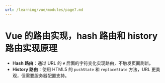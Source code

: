 ```yaml
---
url: /learning/vue/modules/page7.md
---
```

# Vue 的路由实现，hash 路由和 history 路由实现原理

* **Hash 路由**：通过 URL 的 `#` 后面的字符变化实现路由，不触发页面刷新。
* **History 路由**：使用 HTML5 的 `pushState` 和 `replaceState` 方法，URL 更美观，但需要服务器配置支持。
